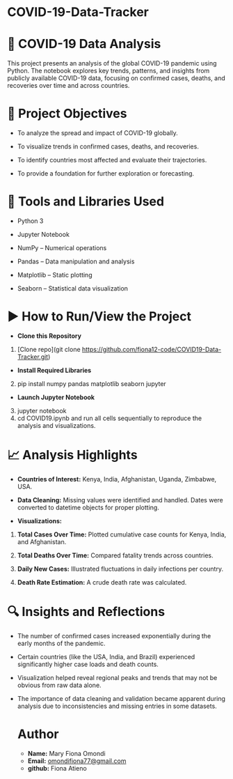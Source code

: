 # COVID-19-Data-Tracker
# 📘 COVID-19 Data Analysis
This project presents an analysis of the global COVID-19 pandemic using Python. The notebook explores key trends, patterns, and insights from publicly available COVID-19 data, focusing on confirmed cases, deaths, and recoveries over time and across countries.

# 🎯 Project Objectives
- To analyze the spread and impact of COVID-19 globally.

- To visualize trends in confirmed cases, deaths, and recoveries.

- To identify countries most affected and evaluate their trajectories.

- To provide a foundation for further exploration or forecasting.

# 🧰 Tools and Libraries Used
- Python 3

- Jupyter Notebook

- NumPy – Numerical operations

- Pandas – Data manipulation and analysis

- Matplotlib – Static plotting

- Seaborn – Statistical data visualization

# ▶️ How to Run/View the Project
- **Clone this Repository** 
1. [Clone repo](git clone https://github.com/fiona12-code/COVID19-Data-Tracker.git)
- **Install Required Libraries**
2. pip install numpy pandas matplotlib seaborn jupyter
- **Launch Jupyter Notebook**
3. jupyter notebook
4. cd COVID19.ipynb and run all cells sequentially to reproduce the analysis and visualizations.

# 📈 Analysis Highlights
- **Countries of Interest:** Kenya, India, Afghanistan, Uganda, Zimbabwe, USA.

- **Data Cleaning:** Missing values were identified and handled. Dates were converted to datetime objects for proper plotting.

- **Visualizations:**

1. **Total Cases Over Time:** Plotted cumulative case counts for Kenya, India, and Afghanistan.

2. **Total Deaths Over Time:** Compared fatality trends across countries.

3. **Daily New Cases:** Illustrated fluctuations in daily infections per country.

4. **Death Rate Estimation:** A crude death rate was calculated.

# 🔍 Insights and Reflections
- The number of confirmed cases increased exponentially during the early months of the pandemic.

- Certain countries (like the USA, India, and Brazil) experienced significantly higher case loads and death counts.

- Visualization helped reveal regional peaks and trends that may not be obvious from raw data alone.

- The importance of data cleaning and validation became apparent during analysis due to inconsistencies and missing entries in some datasets.

  # Author
  - **Name:** Mary Fiona Omondi
  - **Email:** omondifiona77@gmail.com
  - **github:** <a src="https://github.com/fiona12-code">Fiona Atieno </a>









